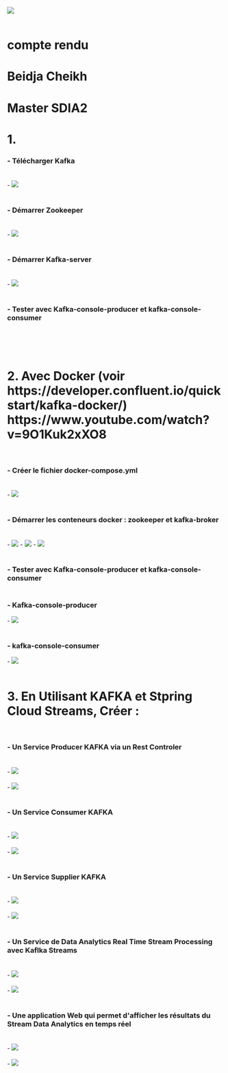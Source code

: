 <img src="captures/img.png"><br><br>
<h2></h2>
<h1>compte rendu</h1>
<h1>Beidja Cheikh</h1>
<h1>Master SDIA2</h1>

<h1>1.</h1>
<h3>- Télécharger Kafka<br><br></h3>
- <img src="captures/img2.png"><br><br>

<h3>- Démarrer Zookeeper <br><br></h3>
- <img src="captures/img3.png"><br><br>

<h3>- Démarrer Kafka-server<br><br></h3>
- <img src="captures/img4.png"><br><br>

<h3>- Tester avec Kafka-console-producer et kafka-console-consumer <br><br></h3
- <img src="captures/img5.png"><br><br></h3>

<h1>2. Avec Docker (voir https://developer.confluent.io/quickstart/kafka-docker/)
   https://www.youtube.com/watch?v=9O1Kuk2xXO8 <br><br></h1>
<h3>- Créer le fichier docker-compose.yml<br><br></h3>
- <img src="captures/img6.png"><br><br>
<h3>- Démarrer les conteneurs docker : zookeeper et kafka-broker<br><br></h3>
-  <img src="captures/img7.png">
- <img src="captures/img8.png">
- <img src="captures/img9.png"><br><br>
<h3>- Tester avec Kafka-console-producer et kafka-console-consumer<br><br></h3>
<h3>- Kafka-console-producer</h3>
- <img src="captures/img10.png"><br><br>
<h3>- kafka-console-consumer</h3>
- <img src="captures/img11.png"><br><br>
<h1>3.
En Utilisant KAFKA et Stpring Cloud Streams, Créer :<br><br></h1>
<h3>- Un Service Producer KAFKA via un Rest Controler <br><br></h3>
- <img src="captures/img12.png"><br><br>
- <img src="captures/img21.png"><br><br>
<h3>- Un Service Consumer KAFKA<br><br></h3>
- <img src="captures/img13.png"><br><br>
- <img src="captures/img19.png"><br><br>
<h3>- Un Service Supplier KAFKA<br><br></h3>
- <img src="captures/img14.png"><br><br>
- <img src="captures/img20.png"><br><br>
<h3>- Un Service de Data Analytics Real Time Stream Processing avec Kaflka Streams<br><br></h3>
- <img src="captures/img15.png"><br><br>
- <img src="captures/img18.png"><br><br>
<h3>- Une application Web qui permet d'afficher les résultats du Stream Data Analytics en temps réel<br><br></h3>
- <img src="captures/img16.png"><br><br>
- <img src="captures/img17.png"><br><br>